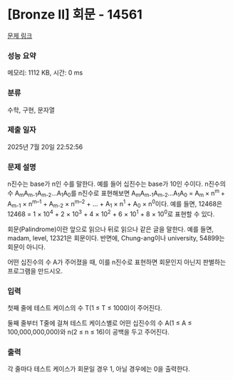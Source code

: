 # [Bronze II] 회문 - 14561 

[문제 링크](https://www.acmicpc.net/problem/14561) 

### 성능 요약

메모리: 1112 KB, 시간: 0 ms

### 분류

수학, 구현, 문자열

### 제출 일자

2025년 7월 20일 22:52:56

### 문제 설명

<p>n진수는 base가 n인 수를 말한다. 예를 들어 십진수는 base가 10인 수이다. n진수의 수 A<sub>m</sub>A<sub>m-1</sub>A<sub>m-2</sub>…A<sub>1</sub>A<sub>0</sub>를 n진수로 표현해보면 A<sub>m</sub>A<sub>m-1</sub>A<sub>m-2</sub>…A<sub>1</sub>A<sub>0</sub> = A<sub>m </sub>× n<sup>m </sup>+ A<sub>m-1</sub> × n<sup>m–1</sup> + A<sub>m-2</sub> × n<sup>m–2</sup> + … + A<sub>1</sub> × n<sup>1</sup> + A<sub>0</sub> × n<sup>0</sup>이다. 예를 들면, 12468은 12468 = 1 × 10<sup>4</sup> + 2 × 10<sup>3</sup> + 4 × 10<sup>2</sup> + 6 × 10<sup>1</sup> + 8 × 10<sup>0</sup>로 표현할 수 있다.</p>

<p>회문(Palindrome)이란 앞으로 읽으나 뒤로 읽으나 같은 글을 말한다. 예를 들면, madam, level, 12321은 회문이다. 반면에, Chung-ang이나 university, 54899는 회문이 아니다.</p>

<p>어떤 십진수의 수 A가 주어졌을 때, 이를 n진수로 표현하면 회문인지 아닌지 판별하는 프로그램을 만드시오.</p>

### 입력 

 <p>첫째 줄에 테스트 케이스의 수 T(1 ≤ T ≤ 1000)이 주어진다.</p>

<p>둘째 줄부터 T줄에 걸쳐 테스트 케이스별로 어떤 십진수의 수 A(1 ≤ A ≤ 100,000,000,000)와 n(2 ≤ n ≤ 16)이 공백을 두고 주어진다.</p>

### 출력 

 <p>각 줄마다 테스트 케이스가 회문일 경우 1, 아닐 경우에는 0을 출력한다.</p>

